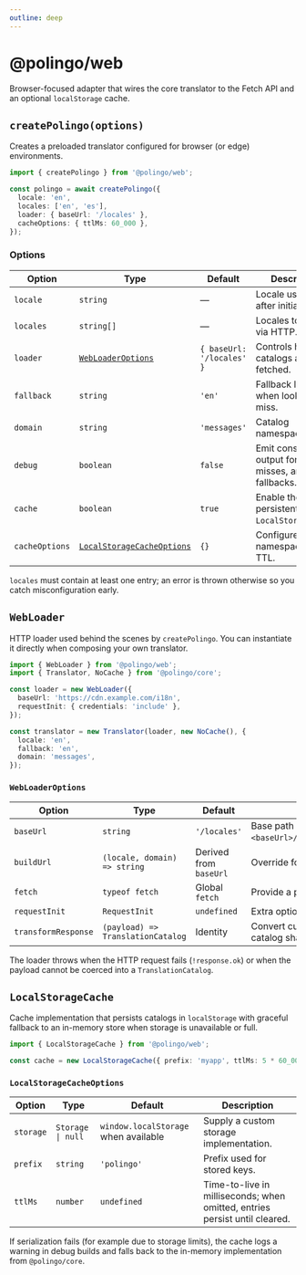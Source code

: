 ```yaml
---
outline: deep
---
```


# @polingo/web

Browser-focused adapter that wires the core translator to the Fetch API and an optional `localStorage` cache.

## `createPolingo(options)`

Creates a preloaded translator configured for browser (or edge) environments.

```ts
import { createPolingo } from '@polingo/web';

const polingo = await createPolingo({
  locale: 'en',
  locales: ['en', 'es'],
  loader: { baseUrl: '/locales' },
  cacheOptions: { ttlMs: 60_000 },
});
```

### Options

| Option         | Type                                                    | Default                   | Description                                           |
| -------------- | ------------------------------------------------------- | ------------------------- | ----------------------------------------------------- |
| `locale`       | `string`                                                | —                         | Locale used right after initialization.               |
| `locales`      | `string[]`                                              | —                         | Locales to preload via HTTP.                          |
| `loader`       | [`WebLoaderOptions`](#webloaderoptions)                 | `{ baseUrl: '/locales' }` | Controls how catalogs are fetched.                    |
| `fallback`     | `string`                                                | `'en'`                    | Fallback locale when lookups miss.                    |
| `domain`       | `string`                                                | `'messages'`              | Catalog namespace.                                    |
| `debug`        | `boolean`                                               | `false`                   | Emit console output for loads, misses, and fallbacks. |
| `cache`        | `boolean`                                               | `true`                    | Enable the persistent `LocalStorageCache`.            |
| `cacheOptions` | [`LocalStorageCacheOptions`](#localstoragecacheoptions) | `{}`                      | Configure cache namespace or TTL.                     |

`locales` must contain at least one entry; an error is thrown otherwise so you catch misconfiguration early.

## `WebLoader`

HTTP loader used behind the scenes by `createPolingo`. You can instantiate it directly when composing your own translator.

```ts
import { WebLoader } from '@polingo/web';
import { Translator, NoCache } from '@polingo/core';

const loader = new WebLoader({
  baseUrl: 'https://cdn.example.com/i18n',
  requestInit: { credentials: 'include' },
});

const translator = new Translator(loader, new NoCache(), {
  locale: 'en',
  fallback: 'en',
  domain: 'messages',
});
```

### `WebLoaderOptions`

| Option              | Type                              | Default                | Description                                                     |
| ------------------- | --------------------------------- | ---------------------- | --------------------------------------------------------------- |
| `baseUrl`           | `string`                          | `'/locales'`           | Base path used to construct `<baseUrl>/<locale>/<domain>.json`. |
| `buildUrl`          | `(locale, domain) => string`      | Derived from `baseUrl` | Override for custom catalog URLs.                               |
| `fetch`             | `typeof fetch`                    | Global `fetch`         | Provide a polyfill (e.g. for SSR).                              |
| `requestInit`       | `RequestInit`                     | `undefined`            | Extra options forwarded to `fetch`.                             |
| `transformResponse` | `(payload) => TranslationCatalog` | Identity               | Convert custom payloads into a catalog shape.                   |

The loader throws when the HTTP request fails (`!response.ok`) or when the payload cannot be coerced into a `TranslationCatalog`.

## `LocalStorageCache`

Cache implementation that persists catalogs in `localStorage` with graceful fallback to an in-memory store when storage is unavailable or full.

```ts
import { LocalStorageCache } from '@polingo/web';

const cache = new LocalStorageCache({ prefix: 'myapp', ttlMs: 5 * 60_000 });
```

### `LocalStorageCacheOptions`

| Option    | Type              | Default                              | Description                                                                |
| --------- | ----------------- | ------------------------------------ | -------------------------------------------------------------------------- |
| `storage` | `Storage \| null` | `window.localStorage` when available | Supply a custom storage implementation.                                    |
| `prefix`  | `string`          | `'polingo'`                          | Prefix used for stored keys.                                               |
| `ttlMs`   | `number`          | `undefined`                          | Time-to-live in milliseconds; when omitted, entries persist until cleared. |

If serialization fails (for example due to storage limits), the cache logs a warning in debug builds and falls back to the in-memory implementation from `@polingo/core`.
